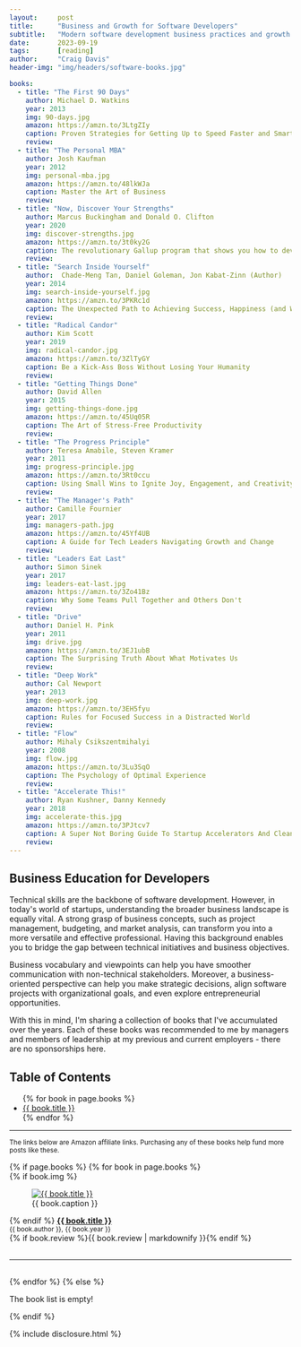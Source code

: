 ```yaml
---
layout:     post
title:      "Business and Growth for Software Developers"
subtitle:   "Modern software development business practices and growth mindset"
date:       2023-09-19
tags:       [reading]
author:     "Craig Davis"
header-img: "img/headers/software-books.jpg"

books:
  - title: "The First 90 Days"
    author: Michael D. Watkins
    year: 2013
    img: 90-days.jpg
    amazon: https://amzn.to/3LtgZIy
    caption: Proven Strategies for Getting Up to Speed Faster and Smarter, Updated and Expanded
    review:
  - title: "The Personal MBA"
    author: Josh Kaufman
    year: 2012
    img: personal-mba.jpg
    amazon: https://amzn.to/48lkWJa
    caption: Master the Art of Business
    review:
  - title: "Now, Discover Your Strengths"
    author: Marcus Buckingham and Donald O. Clifton
    year: 2020
    img: discover-strengths.jpg
    amazon: https://amzn.to/3t0ky2G
    caption: The revolutionary Gallup program that shows you how to develop your unique talents and strengths
    review:
  - title: "Search Inside Yourself"
    author:  Chade-Meng Tan, Daniel Goleman, Jon Kabat-Zinn (Author)
    year: 2014
    img: search-inside-yourself.jpg
    amazon: https://amzn.to/3PKRc1d
    caption: The Unexpected Path to Achieving Success, Happiness (and World Peace)
    review:
  - title: "Radical Candor"
    author: Kim Scott 
    year: 2019
    img: radical-candor.jpg
    amazon: https://amzn.to/3ZlTyGY
    caption: Be a Kick-Ass Boss Without Losing Your Humanity
    review:
  - title: "Getting Things Done"
    author: David Allen
    year: 2015
    img: getting-things-done.jpg
    amazon: https://amzn.to/45Uq05R
    caption: The Art of Stress-Free Productivity
    review:
  - title: "The Progress Principle"
    author: Teresa Amabile, Steven Kramer
    year: 2011
    img: progress-principle.jpg
    amazon: https://amzn.to/3Rt0ccu
    caption: Using Small Wins to Ignite Joy, Engagement, and Creativity at Work
    review:
  - title: "The Manager's Path"
    author: Camille Fournier
    year: 2017
    img: managers-path.jpg
    amazon: https://amzn.to/45Yf4UB
    caption: A Guide for Tech Leaders Navigating Growth and Change
    review:
  - title: "Leaders Eat Last"
    author: Simon Sinek
    year: 2017
    img: leaders-eat-last.jpg
    amazon: https://amzn.to/3Zo41Bz
    caption: Why Some Teams Pull Together and Others Don't
    review:
  - title: "Drive"
    author: Daniel H. Pink
    year: 2011
    img: drive.jpg
    amazon: https://amzn.to/3EJ1ubB
    caption: The Surprising Truth About What Motivates Us
    review:
  - title: "Deep Work"
    author: Cal Newport
    year: 2013
    img: deep-work.jpg
    amazon: https://amzn.to/3EH5fyu
    caption: Rules for Focused Success in a Distracted World
    review:
  - title: "Flow"
    author: Mihaly Csikszentmihalyi 
    year: 2008
    img: flow.jpg
    amazon: https://amzn.to/3Lu3SqO
    caption: The Psychology of Optimal Experience
    review:
  - title: "Accelerate This!"
    author: Ryan Kushner, Danny Kennedy
    year: 2018
    img: accelerate-this.jpg
    amazon: https://amzn.to/3PJtcv7
    caption: A Super Not Boring Guide To Startup Accelerators And Clean Energy Entrepreneurship
    review:
---
```


## Business Education for Developers

Technical skills are the backbone of software development. However, in today's world of startups, understanding the broader business landscape is equally vital. A strong grasp of business concepts, such as project management, budgeting, and market analysis, can transform you into a more versatile and effective professional. Having this background enables you to bridge the gap between technical initiatives and business objectives. 

Business vocabulary and viewpoints can help you have smoother communication with non-technical stakeholders. Moreover, a business-oriented perspective can help you make strategic decisions, align software projects with organizational goals, and even explore entrepreneurial opportunities.

With this in mind, I'm sharing a collection of books that I've accumulated over the years. Each of these books was recommended to me by managers and members of leadership at my previous and current employers - there are no sponsorships here.

## Table of Contents
<ul>
{% for book in page.books %}
    <li><a href="#{{ book.title | slugify }}">{{ book.title }}</a></li>
{% endfor %}
</ul>
<hr>

<small>The links below are Amazon affiliate links. Purchasing any of these books help fund more posts like these.</small>

<div class="review">
{% if page.books %}
{% for book in page.books %}
    <div class="review-book" id="{{ book.title | slugify }}" >
        {% if book.img %}
        <figure>
            <a href="{{ book.amazon }}" title="Amazon: {{ book.title }}"><img src="/img/posts/software-engineering/{{ book.img }}" alt="{{ book.title }}"></a>
            <figcaption>{{ book.caption }}</figcaption>
        </figure>
        {% endif %}
        <strong><a href="{{ book.amazon }}" title="Amazon: {{ book.title }}">{{ book.title }}</a></strong><br>
        <small>{{ book.author }}, {{ book.year }}</small><br>
        {% if book.review %}{{ book.review | markdownify }}{% endif %}
    </div>
    <hr style="clear: both; margin: 30px 0;">
{% endfor %}
{% else %}
    <p>The book list is empty!</p>
{% endif %}
</div>

{% include disclosure.html %}

